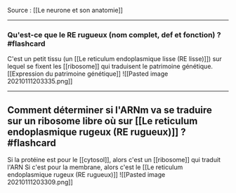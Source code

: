 Source : [[Le neurone et son anatomie]]

***
### Qu'est-ce que le RE rugueux (nom complet, def et fonction) ? #flashcard 
C'est un petit tissu (un [[Le reticulum endoplasmique lisse (RE lisse)]]) sur lequel se fixent les [[ribosome]] qui traduisent le patrimoine génétique. [[Expression du patrimoine génétique]]
![[Pasted image 20210111203335.png]]
 <!--ID: 1610393845863-->
 
 ***
 
 
## Comment déterminer si l'ARNm va se traduire sur un ribosome libre où sur [[Le reticulum endoplasmique rugeux (RE rugueux)]] ? #flashcard
Si la protéine est pour le [[cytosol]], alors c'est un [[ribosome]] qui traduit l'ARN
Si c'est pour la membrane, alors c'est le [[Le reticulum endoplasmique rugeux (RE rugueux)]]
![[Pasted image 20210111203309.png]]
<!--ID: 1610393863339-->






